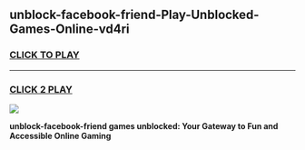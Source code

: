 
## unblock-facebook-friend-Play-Unblocked-Games-Online-vd4ri
<h3>
<a href="https://premium76.site?title=unblock-facebook-friend&ref=25A">CLICK TO PLAY</a></h3>
<hr>

<h3>
<a href="https://premium76.site?title=unblock-facebook-friend&ref=25A">CLICK 2 PLAY</a>
  
</h3>

<a href="https://premium76.site?title=unblock-facebook-friend&ref=25A"><img src="https://clearcache.store/games.png"></a>


**unblock-facebook-friend games unblocked: Your Gateway to Fun and Accessible Online Gaming**
